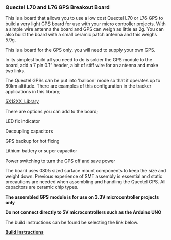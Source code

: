 ### Quectel L70 and L76 GPS Breakout Board

This is a board that allows you to use a low cost Quectel L70 or L76 GPS to build a very light GPS board for use with your micro controller projects. With a simple wire antenna the board and GPS can weigh as little as 2g. You can also build the board with a small ceramic patch antenna and this weighs 5.9g. 

This is a board for the GPS only, you will need to supply your own GPS. 

In its simplest build all you need to do is solder the GPS module to the board, add a 7 pin 0.1” header, a bit of stiff wire for an antenna and make two links.

The Quectel GPSs can be put into 'balloon' mode so that it operates up to 80km altitude. There are examples of this configuration in the tracker applications in this library;

[SX12XX_Library](https://github.com/StuartsProjects/SX12XX-LoRa)

There are options you can add to the board;

LED fix indicator

Decoupling capacitors

GPS backup for hot fixing

Lithium battery or super capacitor

Power switching to turn the GPS off and save power

The board uses 0805 sized surface mount components to keep the size and weight down. Previous experience of SMT assembly is essential and static precautions are needed when assembling and handling the Quectel GPS. All capacitors are ceramic chip types. 

**The assembled GPS module is for use on 3.3V microcontroller projects only**

**Do not connect directly to 5V microcontrollers such as the Arduino UNO**

The build instructions can be found be selecting the link below.

**[Build Instructions](https://github.com/StuartsProjects/Devices/tree/master/L70%20L76%20GPS%20Breakout)**


